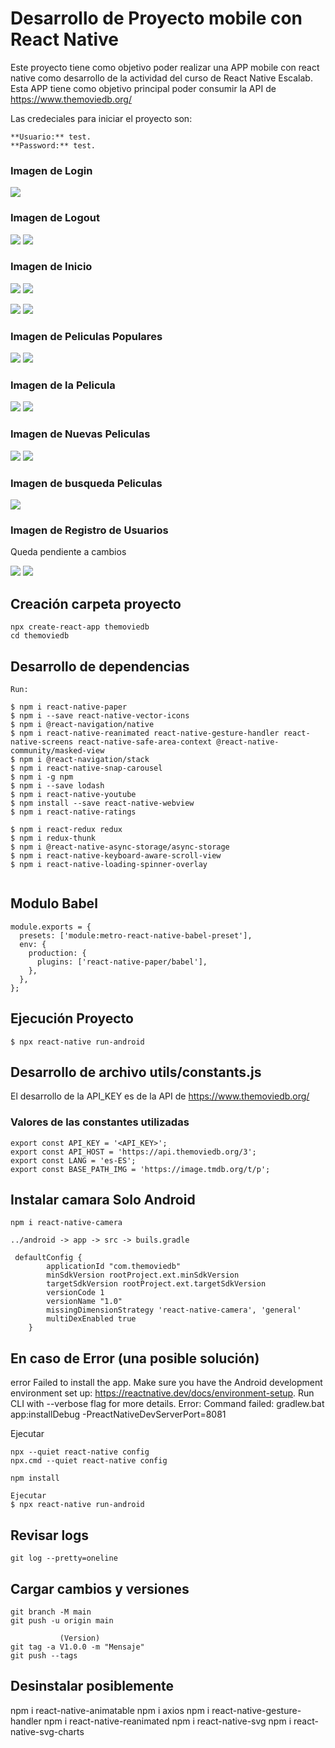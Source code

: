 # Desarrollo de Proyecto mobile con React Native

Este proyecto tiene como objetivo poder realizar una APP mobile con react native como desarrollo de la actividad del curso de React Native Escalab. Esta APP tiene como objetivo principal poder consumir la API de https://www.themoviedb.org/

Las credeciales para iniciar el proyecto son:

```
**Usuario:** test.
**Password:** test.

```
### Imagen de Login

![](images/12.png)


### Imagen de Logout

![](images/15.png)  ![](images/16.png)


### Imagen de Inicio

![](images/1.png)  ![](images/3.png)

![](images/2.png)  ![](images/4.png)

### Imagen de Peliculas Populares

![](images/5.png)  ![](images/6.png)

### Imagen de la Pelicula

![](images/7.png)  ![](images/8.png)

### Imagen de Nuevas Peliculas

![](images/9.png)  ![](images/10.png)

### Imagen de busqueda Peliculas

![](images/11.png)


### Imagen de Registro de Usuarios

Queda pendiente a cambios 

![](images/9.png)  ![](images/10.png)


## Creación carpeta proyecto

```
npx create-react-app themoviedb
cd themoviedb
```

## Desarrollo de dependencias

```
Run:

$ npm i react-native-paper
$ npm i --save react-native-vector-icons
$ npm i @react-navigation/native
$ npm i react-native-reanimated react-native-gesture-handler react-native-screens react-native-safe-area-context @react-native-community/masked-view
$ npm i @react-navigation/stack
$ npm i react-native-snap-carousel
$ npm i -g npm
$ npm i --save lodash
$ npm i react-native-youtube
$ npm install --save react-native-webview
$ npm i react-native-ratings

$ npm i react-redux redux
$ npm i redux-thunk  
$ npm i @react-native-async-storage/async-storage
$ npm i react-native-keyboard-aware-scroll-view
$ npm i react-native-loading-spinner-overlay


```

## Modulo Babel

```
module.exports = {
  presets: ['module:metro-react-native-babel-preset'],
  env: {
    production: {
      plugins: ['react-native-paper/babel'],
    },
  },
};
```

## Ejecución Proyecto

```
$ npx react-native run-android 
```


## Desarrollo de archivo  utils/constants.js

El desarrollo de la API_KEY es de la API de https://www.themoviedb.org/

### Valores de las constantes utilizadas
```
export const API_KEY = '<API_KEY>';
export const API_HOST = 'https://api.themoviedb.org/3';
export const LANG = 'es-ES';
export const BASE_PATH_IMG = 'https://image.tmdb.org/t/p';
```


## Instalar camara Solo Android

```
npm i react-native-camera
```

```
../android -> app -> src -> buils.gradle

 defaultConfig {
        applicationId "com.themoviedb"
        minSdkVersion rootProject.ext.minSdkVersion
        targetSdkVersion rootProject.ext.targetSdkVersion
        versionCode 1
        versionName "1.0"
        missingDimensionStrategy 'react-native-camera', 'general'
        multiDexEnabled true
    }
```

##  En caso de Error (una posible solución)

error Failed to install the app. Make sure you have the Android development environment set up: https://reactnative.dev/docs/environment-setup. Run CLI with --verbose flag for more details.
Error: Command failed: gradlew.bat app:installDebug -PreactNativeDevServerPort=8081


Ejecutar

```
npx --quiet react-native config  
npx.cmd --quiet react-native config

npm install

Ejecutar 
$ npx react-native run-android 
```


## Revisar logs 

```
git log --pretty=oneline
```
## Cargar cambios y versiones

```
git branch -M main
git push -u origin main

           (Version) 
git tag -a V1.0.0 -m "Mensaje"
git push --tags
```


## Desinstalar posiblemente

npm i react-native-animatable
npm i axios
npm i react-native-gesture-handler
npm i react-native-reanimated
npm i react-native-svg
npm i react-native-svg-charts